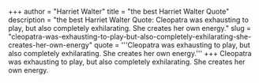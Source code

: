 +++
author = "Harriet Walter"
title = "the best Harriet Walter Quote"
description = "the best Harriet Walter Quote: Cleopatra was exhausting to play, but also completely exhilarating. She creates her own energy."
slug = "cleopatra-was-exhausting-to-play-but-also-completely-exhilarating-she-creates-her-own-energy"
quote = '''Cleopatra was exhausting to play, but also completely exhilarating. She creates her own energy.'''
+++
Cleopatra was exhausting to play, but also completely exhilarating. She creates her own energy.
